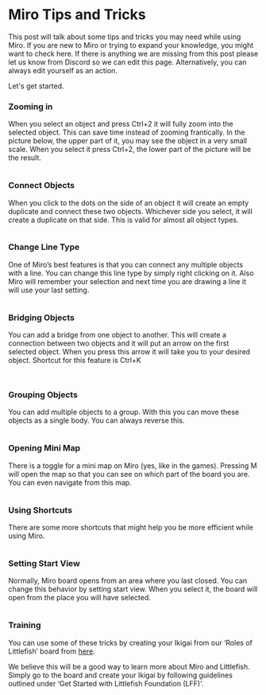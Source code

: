 # Miro Tips and Tricks

This post will talk about some tips and tricks you may need while using Miro. If you are new to Miro or trying to expand your knowledge, you might want to check here. If there is anything we are missing from this post please let us know from Discord so we can edit this page. Alternatively, you can always edit yourself as an action.

Let's get started.

### Zooming in

When you select an object and press Ctrl+2 it will fully zoom into the selected object. This can save time instead of zooming frantically. In the picture below, the upper part of it, you may see the object in a very small scale. When you select it press Ctrl+2, the lower part of the picture will be the result.

<figure><img src="../../.gitbook/assets/Mirot&#x26;t_1.png" alt=""><figcaption></figcaption></figure>

### Connect Objects

When you click to the dots on the side of an object it will create an empty duplicate and connect these two objects. Whichever side you select, it will create a duplicate on that side. This is valid for almost all object types.

<figure><img src="../../.gitbook/assets/Mirot&#x26;t_2.png" alt=""><figcaption></figcaption></figure>

### Change Line Type

One of Miro’s best features is that you can connect any multiple objects with a line. You can change this line type by simply right clicking on it. Also Miro will remember your selection and next time you are drawing a line it will use your last setting.

<figure><img src="../../.gitbook/assets/Mirot&#x26;t_3.png" alt=""><figcaption></figcaption></figure>

### Bridging Objects

You can add a bridge from one object to another. This will create a connection between two objects and it will put an arrow on the first selected object. When you press this arrow it will take you to your desired object. Shortcut for this feature is Ctrl+K

<figure><img src="../../.gitbook/assets/Mirot&#x26;t_4.png" alt=""><figcaption></figcaption></figure>

<figure><img src="../../.gitbook/assets/Mirot&#x26;t_5.png" alt=""><figcaption></figcaption></figure>

### Grouping Objects

You can add multiple objects to a group. With this you can move these objects as a single body. You can always reverse this.

<figure><img src="../../.gitbook/assets/Mirot&#x26;t_6.png" alt=""><figcaption></figcaption></figure>

### Opening Mini Map

There is a toggle for a mini map on Miro (yes, like in the games). Pressing M will open the map so that you can see on which part of the board you are. You can even navigate from this map.

<figure><img src="../../.gitbook/assets/Mirot&#x26;t_7.png" alt=""><figcaption></figcaption></figure>

### Using Shortcuts

There are some more shortcuts that might help you be more efficient while using Miro.

<figure><img src="../../.gitbook/assets/Mirot&#x26;t_8.png" alt=""><figcaption></figcaption></figure>

### Setting Start View

Normally, Miro board opens from an area where you last closed. You can change this behavior by setting start view. When you select it, the board will open from the place you will have selected.

<figure><img src="../../.gitbook/assets/Mirot&#x26;t_9.png" alt=""><figcaption></figcaption></figure>

### Training

You can use some of these tricks by creating your Ikigai from our ‘Roles of Littlefish’ board from [here](https://miro.com/app/board/uXjVOWGnhvE=/?share\_link\_id=771819005586).

We believe this will be a good way to learn more about Miro and Littlefish. Simply go to the board and create your Ikigai by following guidelines outlined under ‘Get Started with Littlefish Foundation (LFF)’.

<figure><img src="../../.gitbook/assets/Mirot&#x26;t_10.png" alt=""><figcaption></figcaption></figure>
